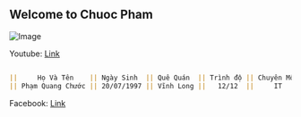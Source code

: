 ## Welcome to Chuoc Pham
![Image](https://scontent.fvca1-1.fna.fbcdn.net/v/t1.0-9/52835965_678512242561512_7206111015585447936_o.jpg?_nc_cat=105&_nc_oc=AQmHevslfUIQvNpOYPDoYOX9Re-NvzHkHqekbpQ4hmGOklAH0y8iguG_73NB8xlP9bM&_nc_ht=scontent.fvca1-1.fna&oh=ac0a5791c1b33783dc17e6829026a967&oe=5D0952BE)

Youtube: [Link](https://www.youtube.com/channel/UCQVVAO_SuUHrwRUHIDhfLDQ?view_as=subscriber)

```markdown

||     Họ Và Tên    || Ngày Sinh  || Quê Quán  || Trình độ || Chuyên Môn || Kinh Nghiệm Làm Việc || Dự Án Đã Thực Hiện ||
|| Phạm Quang Chước || 20/07/1997 || Vĩnh Long ||   12/12  ||     IT     || Đã Có 4 Năm Học Tập  ||  Quản Lí Đồ Án PM  ||

```
Facebook: [Link](https://www.facebook.com/profile.php?id=100012082271386)
